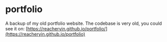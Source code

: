 # portfolio

A backup of my old portfolio website.
The codebase is very old, you could see it on: [https://reacheryin.github.io/portfolio/](https://reacheryin.github.io/portfolio)
